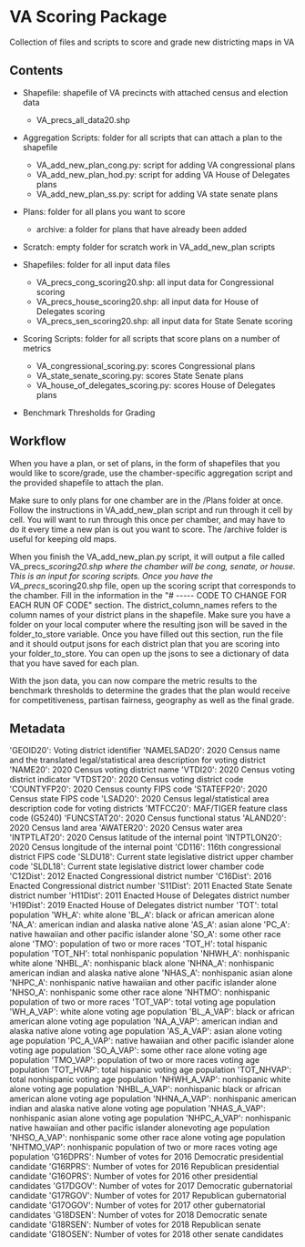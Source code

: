 # VA Scoring Package

Collection of files and scripts to score and grade new districting maps in VA

## Contents
- Shapefile: shapefile of VA precincts with attached census and election data
  - VA_precs_all_data20.shp

- Aggregation Scripts: folder for all scripts that can attach a plan to the shapefile
  - VA_add_new_plan_cong.py: script for adding VA congressional plans
  - VA_add_new_plan_hod.py: script for adding VA House of Delegates plans
  - VA_add_new_plan_ss.py: script for adding VA state senate plans

- Plans: folder for all plans you want to score
  - archive: a folder for plans that have already been added

- Scratch: empty folder for scratch work in VA_add_new_plan scripts

- Shapefiles: folder for all input data files
  - VA_precs_cong_scoring20.shp: all input data for Congressional scoring
  - VA_precs_house_scoring20.shp: all input data for House of Delegates scoring
  - VA_precs_sen_scoring20.shp: all input data for State Senate scoring

- Scoring Scripts: folder for all scripts that score plans on a number of metrics
  - VA_congressional_scoring.py: scores Congressional plans
  - VA_state_senate_scoring.py: scores State Senate plans
  - VA_house_of_delegates_scoring.py: scores House of Delegates plans
- Benchmark Thresholds for Grading


## Workflow

When you have a plan, or set of plans, in the form of shapefiles that you would like to score/grade,
use the chamber-specific aggregation script and the provided shapefile to attach the plan.

Make sure to only plans for one chamber are in the /Plans folder at once.
Follow the instructions in VA_add_new_plan script and run through it cell by cell.
You will want to run through this once per chamber, and may have to do it every
time a new plan is out you want to score. The /archive folder is useful for keeping old maps.

When you finish the VA_add_new_plan.py script, it will output a file called
VA_precs_<chamber>_scoring20.shp where the chamber will be cong, senate, or house.
This is an input for scoring scripts. Once you have
the VA_precs_<chamber>_scoring20.shp file, open up the scoring script that corresponds to the chamber.
Fill in the information in the "# ----- CODE TO CHANGE FOR EACH RUN OF CODE" section.
The district_column_names refers to the column names of your district plans in the shapefile.
Make sure you have a folder on your local computer where the resulting json will be saved in the folder_to_store variable.
Once you have filled out this section, run the file and it
should output jsons for each district plan that you are scoring into your
folder_to_store. You can open up the jsons to see a dictionary of data that you have saved for each plan.

With the json data, you can now compare the metric results to the benchmark thresholds to determine the grades
that the plan would receive for competitiveness, partisan fairness, geography as well as the final grade.


## Metadata

'GEOID20': Voting district identifier
'NAMELSAD20': 2020 Census name and the translated legal/statistical
area description for voting district
'NAME20': 2020 Census voting district name
'VTDI20': 2020 Census voting district indicator
'VTDST20': 2020 Census voting district code
'COUNTYFP20': 2020 Census county FIPS code
'STATEFP20': 2020 Census state FIPS code
'LSAD20': 2020 Census legal/statistical area description code for
voting districts
'MTFCC20': MAF/TIGER feature class code (G5240)
'FUNCSTAT20': 2020 Census functional status
'ALAND20': 2020 Census land area
'AWATER20': 2020 Census water area
'INTPTLAT20': 2020 Census latitude of the internal point
'INTPTLON20': 2020 Census longitude of the internal point
'CD116': 116th congressional district FIPS code
'SLDU18': Current state legislative district upper chamber code
'SLDL18': Current state legislative district lower chamber code
'C12Dist': 2012 Enacted Congressional district number
'C16Dist': 2016 Enacted Congressional district number
'S11Dist': 2011 Enacted State Senate district number
'H11Dist': 2011 Enacted House of Delegates district number
'H19Dist': 2019 Enacted House of Delegates district number
'TOT': total population
'WH_A': white alone
'BL_A': black or african american alone
'NA_A': american indian and alaska native alone
'AS_A': asian alone
'PC_A': native hawaiian and other pacific islander alone
'SO_A': some other race alone
'TMO': population of two or more races
'TOT_H': total hispanic population
'TOT_NH': total nonhispanic population
'NHWH_A': nonhispanic white alone
'NHBL_A': nonhispanic black alone
'NHNA_A': nonhispanic american indian and alaska native alone
'NHAS_A': nonhispanic asian alone
'NHPC_A': nonhispanic native hawaiian and other pacific islander alone
'NHSO_A': nonhispanic some other race alone
'NHTMO': nonhispanic population of two or more races
'TOT_VAP': total voting age population
'WH_A_VAP': white alone voting age population
'BL_A_VAP': black or african american alone voting age population
'NA_A_VAP': american indian and alaska native alone voting age population
'AS_A_VAP': asian alone voting age population
'PC_A_VAP': native hawaiian and other pacific islander alone voting age population
'SO_A_VAP': some other race alone voting age population
'TMO_VAP': population of two or more races voting age population
'TOT_HVAP': total hispanic voting age population
'TOT_NHVAP': total nonhispanic voting age population
'NHWH_A_VAP': nonhispanic white alone voting age population
'NHBL_A_VAP': nonhispanic black or african american alone voting age population
'NHNA_A_VAP': nonhispanic american indian and alaska native alone voting age population
'NHAS_A_VAP': nonhispanic asian alone voting age population
'NHPC_A_VAP': nonhispanic native hawaiian and other pacific islander alonevoting age population
'NHSO_A_VAP': nonhispanic some other race alone voting age population
'NHTMO_VAP': nonhispanic population of two or more races voting age population
'G16DPRS': Number of votes for 2016 Democratic presidential candidate
'G16RPRS': Number of votes for 2016 Republican presidential candidate
'G16OPRS': Number of votes for 2016 other presidential candidates
'G17DGOV': Number of votes for 2017 Democratic gubernatorial candidate
'G17RGOV': Number of votes for 2017 Republican gubernatorial candidate
'G17OGOV': Number of votes for 2017 other gubernatorial candidates
'G18DSEN': Number of votes for 2018 Democratic senate candidate
'G18RSEN': Number of votes for 2018 Republican senate candidate
'G18OSEN': Number of votes for 2018 other senate candidates
